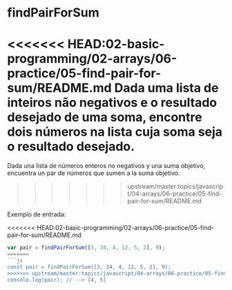 # findPairForSum

<<<<<<< HEAD:02-basic-programming/02-arrays/06-practice/05-find-pair-for-sum/README.md
Dada uma lista de inteiros não negativos e o resultado desejado de uma soma,  encontre dois números na lista cuja soma seja o resultado desejado.
=======
Dada una lista de números enteros no negativos y una suma objetivo, encuentra un
par de números que sumen a la suma objetivo.
>>>>>>> upstream/master:topics/javascript/04-arrays/06-practice/05-find-pair-for-sum/README.md

Exemplo de entrada:

<<<<<<< HEAD:02-basic-programming/02-arrays/06-practice/05-find-pair-for-sum/README.md
```javascript
var pair = findPairForSum([3, 34, 4, 12, 5, 2], 9);
=======
```js
const pair = findPairForSum([3, 34, 4, 12, 5, 2], 9);
>>>>>>> upstream/master:topics/javascript/04-arrays/06-practice/05-find-pair-for-sum/README.md
console.log(pair); // --> [4, 5]
```

